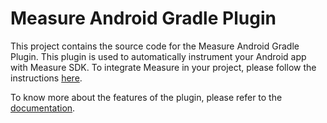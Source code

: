 # Measure Android Gradle Plugin

This project contains the source code for the Measure Android Gradle Plugin. This plugin is used to automatically
instrument your Android app with Measure SDK.
To integrate Measure in your project, please follow the
instructions [here](../../docs/android/README.md#getting-started).

To know more about the features of the plugin, please refer to
the [documentation](../../docs/android/gradle-plugin.md).
